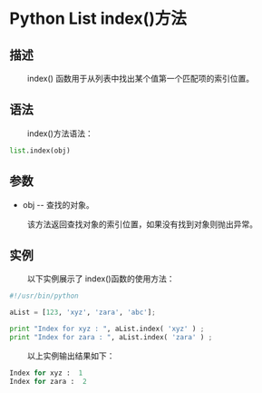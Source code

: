 # Python List index()方法
## 描述
&#160;&#160;&#160;&#160;&#160;&#160;&#160;&#160;index() 函数用于从列表中找出某个值第一个匹配项的索引位置。

## 语法
&#160;&#160;&#160;&#160;&#160;&#160;&#160;&#160;index()方法语法：

```python
list.index(obj)
```

## 参数
- obj -- 查找的对象。

&#160;&#160;&#160;&#160;&#160;&#160;&#160;&#160;该方法返回查找对象的索引位置，如果没有找到对象则抛出异常。

## 实例
&#160;&#160;&#160;&#160;&#160;&#160;&#160;&#160;以下实例展示了 index()函数的使用方法：

```python
#!/usr/bin/python

aList = [123, 'xyz', 'zara', 'abc'];

print "Index for xyz : ", aList.index( 'xyz' ) ;
print "Index for zara : ", aList.index( 'zara' ) ;
```

&#160;&#160;&#160;&#160;&#160;&#160;&#160;&#160;以上实例输出结果如下：

```python
Index for xyz :  1
Index for zara :  2
```
